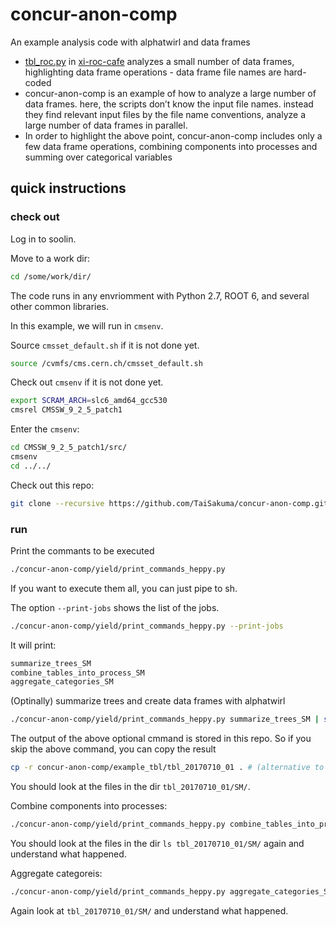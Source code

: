 # concur-anon-comp
An example analysis code with alphatwirl and data frames

 - [tbl_roc.py](https://github.com/TaiSakuma/xi-roc-cafe/blob/master/tbl_roc.py) in [xi-roc-cafe](https://github.com/taisakuma/xi-roc-cafe) analyzes a small number of data frames, highlighting data frame operations - data frame file names are hard-coded
 - concur-anon-comp is an example of how to analyze a large number of data frames. here, the scripts don’t know the input file names. instead they find relevant input files by the file name conventions, analyze a large number of data frames in parallel.
 - In order to highlight the above point, concur-anon-comp includes only a few data frame operations, combining components into processes and summing over categorical variables

## quick instructions

### check out

Log in to soolin.

Move to a work dir:
```bash
cd /some/work/dir/
```

The code runs in any envriomment with Python 2.7, ROOT 6, and several other common libraries.

In this example, we will run in `cmsenv`. 

Source `cmsset_default.sh` if it is not done yet.
```bash
source /cvmfs/cms.cern.ch/cmsset_default.sh
```

Check out `cmsenv` if it is not done yet.
```bash
export SCRAM_ARCH=slc6_amd64_gcc530
cmsrel CMSSW_9_2_5_patch1
```

Enter the `cmsenv`:
```bash
cd CMSSW_9_2_5_patch1/src/
cmsenv
cd ../../
```

Check out this repo:
```bash
git clone --recursive https://github.com/TaiSakuma/concur-anon-comp.git
```

### run

Print the commants to be executed
```bash
./concur-anon-comp/yield/print_commands_heppy.py
```

If you want to execute them all, you can just pipe to sh.

The option `--print-jobs` shows the list of the jobs.
```bash
./concur-anon-comp/yield/print_commands_heppy.py --print-jobs
```
It will print:
```bash
summarize_trees_SM
combine_tables_into_process_SM
aggregate_categories_SM
```

(Optinally) summarize trees and create data frames with alphatwirl
```bash
./concur-anon-comp/yield/print_commands_heppy.py summarize_trees_SM | sh -x  # (optional)
```

The output of the above optional cmmand is stored in this repo. So if you skip the above command, you can copy the result
```bash
cp -r concur-anon-comp/example_tbl/tbl_20170710_01 . # (alternative to the above command)
```

You should look at the files in the dir `tbl_20170710_01/SM/`.

Combine components into processes:
```bash
./concur-anon-comp/yield/print_commands_heppy.py combine_tables_into_process_SM | sh -x
```

You should look at the files in the dir `ls tbl_20170710_01/SM/` again and understand what happened.

Aggregate categoreis:
```bash
./concur-anon-comp/yield/print_commands_heppy.py aggregate_categories_SM | sh -x
```
Again look at `tbl_20170710_01/SM/` and understand what happened.


